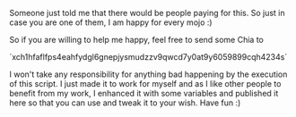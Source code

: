 Someone just told me that there would be people paying for this.
So just in case you are one of them, I am happy for every mojo :)

So if you are willing to help me happy, feel free to send some Chia to

´xch1hfaflfps4eahfydgl6gnepjysmudzzv9qwcd7y0at9y6059899cqh4234s´



I won't take any responsibility for anything bad happening by the execution of this script. I just made it to work for myself and as I like other people to benefit from my work, I enhanced it with some variables and published it here so that you can use and tweak it to your wish. Have fun :)
